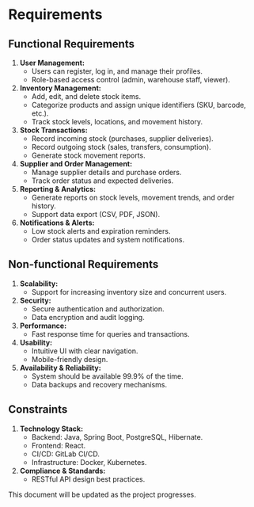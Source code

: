 # Requirements

## Functional Requirements

1. **User Management:**
    - Users can register, log in, and manage their profiles.
    - Role-based access control (admin, warehouse staff, viewer).
2. **Inventory Management:**
    - Add, edit, and delete stock items.
    - Categorize products and assign unique identifiers (SKU, barcode, etc.).
    - Track stock levels, locations, and movement history.
3. **Stock Transactions:**
    - Record incoming stock (purchases, supplier deliveries).
    - Record outgoing stock (sales, transfers, consumption).
    - Generate stock movement reports.
4. **Supplier and Order Management:**
    - Manage supplier details and purchase orders.
    - Track order status and expected deliveries.
5. **Reporting & Analytics:**
    - Generate reports on stock levels, movement trends, and order history.
    - Support data export (CSV, PDF, JSON).
6. **Notifications & Alerts:**
    - Low stock alerts and expiration reminders.
    - Order status updates and system notifications.

## Non-functional Requirements

1. **Scalability:**
    - Support for increasing inventory size and concurrent users.
2. **Security:**
    - Secure authentication and authorization.
    - Data encryption and audit logging.
3. **Performance:**
    - Fast response time for queries and transactions.
4. **Usability:**
    - Intuitive UI with clear navigation.
    - Mobile-friendly design.
5. **Availability & Reliability:**
    - System should be available 99.9% of the time.
    - Data backups and recovery mechanisms.

## Constraints

1. **Technology Stack:**
    - Backend: Java, Spring Boot, PostgreSQL, Hibernate.
    - Frontend: React.
    - CI/CD: GitLab CI/CD.
    - Infrastructure: Docker, Kubernetes.
2. **Compliance & Standards:**
    - RESTful API design best practices.

This document will be updated as the project progresses.
